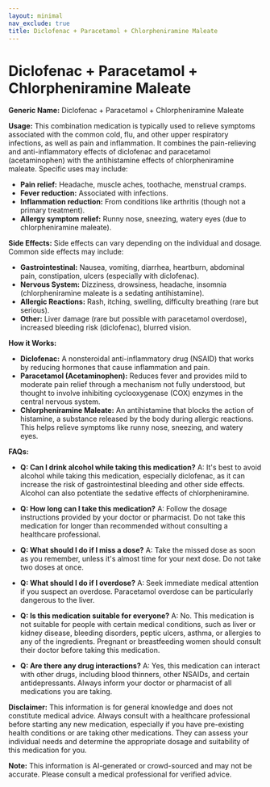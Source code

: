 ```yaml
---
layout: minimal
nav_exclude: true
title: Diclofenac + Paracetamol + Chlorpheniramine Maleate
---
```


# Diclofenac + Paracetamol + Chlorpheniramine Maleate

**Generic Name:** Diclofenac + Paracetamol + Chlorpheniramine Maleate

**Usage:** This combination medication is typically used to relieve symptoms associated with the common cold, flu, and other upper respiratory infections, as well as pain and inflammation.  It combines the pain-relieving and anti-inflammatory effects of diclofenac and paracetamol (acetaminophen) with the antihistamine effects of chlorpheniramine maleate.  Specific uses may include:

* **Pain relief:** Headache, muscle aches, toothache, menstrual cramps.
* **Fever reduction:** Associated with infections.
* **Inflammation reduction:**  From conditions like arthritis (though not a primary treatment).
* **Allergy symptom relief:** Runny nose, sneezing, watery eyes (due to chlorpheniramine maleate).


**Side Effects:**  Side effects can vary depending on the individual and dosage.  Common side effects may include:

* **Gastrointestinal:** Nausea, vomiting, diarrhea, heartburn, abdominal pain, constipation, ulcers (especially with diclofenac).
* **Nervous System:** Dizziness, drowsiness, headache, insomnia (chlorpheniramine maleate is a sedating antihistamine).
* **Allergic Reactions:** Rash, itching, swelling, difficulty breathing (rare but serious).
* **Other:** Liver damage (rare but possible with paracetamol overdose), increased bleeding risk (diclofenac), blurred vision.


**How it Works:**

* **Diclofenac:**  A nonsteroidal anti-inflammatory drug (NSAID) that works by reducing hormones that cause inflammation and pain.
* **Paracetamol (Acetaminophen):**  Reduces fever and provides mild to moderate pain relief through a mechanism not fully understood, but thought to involve inhibiting cyclooxygenase (COX) enzymes in the central nervous system.
* **Chlorpheniramine Maleate:** An antihistamine that blocks the action of histamine, a substance released by the body during allergic reactions. This helps relieve symptoms like runny nose, sneezing, and watery eyes.


**FAQs:**

* **Q: Can I drink alcohol while taking this medication?**  A:  It's best to avoid alcohol while taking this medication, especially diclofenac, as it can increase the risk of gastrointestinal bleeding and other side effects. Alcohol can also potentiate the sedative effects of chlorpheniramine.

* **Q: How long can I take this medication?** A:  Follow the dosage instructions provided by your doctor or pharmacist.  Do not take this medication for longer than recommended without consulting a healthcare professional.

* **Q: What should I do if I miss a dose?** A: Take the missed dose as soon as you remember, unless it's almost time for your next dose. Do not take two doses at once.

* **Q: What should I do if I overdose?** A: Seek immediate medical attention if you suspect an overdose.  Paracetamol overdose can be particularly dangerous to the liver.

* **Q:  Is this medication suitable for everyone?** A: No. This medication is not suitable for people with certain medical conditions, such as liver or kidney disease, bleeding disorders, peptic ulcers, asthma, or allergies to any of the ingredients.  Pregnant or breastfeeding women should consult their doctor before taking this medication.

* **Q:  Are there any drug interactions?** A: Yes, this medication can interact with other drugs, including blood thinners, other NSAIDs, and certain antidepressants.  Always inform your doctor or pharmacist of all medications you are taking.


**Disclaimer:** This information is for general knowledge and does not constitute medical advice. Always consult with a healthcare professional before starting any new medication, especially if you have pre-existing health conditions or are taking other medications.  They can assess your individual needs and determine the appropriate dosage and suitability of this medication for you.


**Note:** This information is AI-generated or crowd-sourced and may not be accurate. Please consult a medical professional for verified advice.